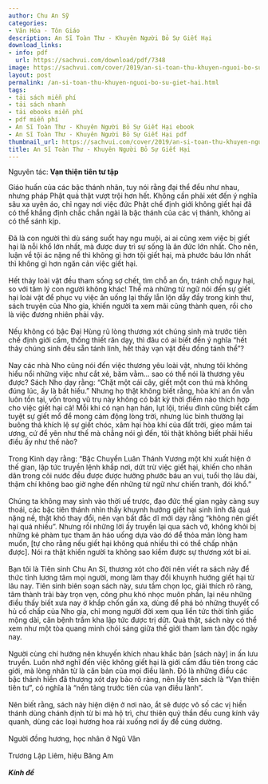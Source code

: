 ```yaml
---
author: Chu An Sỹ
categories:
- Văn Hóa - Tôn Giáo
description: An Sĩ Toàn Thư - Khuyên Người Bỏ Sự Giết Hại
download_links:
- info: pdf
  url: https://sachvui.com/download/pdf/7348
image: https://sachvui.com/cover/2019/an-si-toan-thu-khuyen-nguoi-bo-su-giet-hai.jpg
layout: post
permalink: /an-si-toan-thu-khuyen-nguoi-bo-su-giet-hai.html
tags:
- tải sách miễn phí
- tải sách nhanh
- tải ebooks miễn phí
- pdf miễn phí
- An Sĩ Toàn Thư - Khuyên Người Bỏ Sự Giết Hại ebook
- An Sĩ Toàn Thư - Khuyên Người Bỏ Sự Giết Hại pdf
thumbnail_url: https://sachvui.com/cover/2019/an-si-toan-thu-khuyen-nguoi-bo-su-giet-hai.jpg
title: An Sĩ Toàn Thư - Khuyên Người Bỏ Sự Giết Hại
---
```


 <div class="item-desc text-justify"> <p>Nguyên tác: <strong>Vạn thiện tiên tư tập</strong></p><p>Giáo huấn của các bậc thánh nhân, tuy nói rằng đại thể đều như nhau, nhưng pháp Phật quả thật vượt trội hơn hết. Không cần phải xét đến ý nghĩa sâu xa uyên áo, chỉ ngay nơi việc đức Phật chế định giới không giết hại đã có thể khẳng định chắc chắn ngài là bậc thánh của các vị thánh, không ai có thể sánh kịp. <br><br>Đã là con người thì dù sáng suốt hay ngu muội, ai ai cũng xem việc bị giết hại là nỗi khổ lớn nhất, mà được duy trì sự sống là ân đức lớn nhất. Cho nên, luận về tội ác nặng nề thì không gì hơn tội giết hại, mà phước báu lớn nhất thì không gì hơn ngăn cản việc giết hại. <br><br>Hết thảy loài vật đều tham sống sợ chết, tìm chỗ an ổn, tránh chỗ nguy hại, so với tâm lý con người không khác! Thế mà những từ ngữ nói đến sự giết hại loài vật để phục vụ việc ăn uống lại thấy lẫn lộn dẫy đầy trong kinh thư, sách truyện của Nho gia, khiến người ta xem mãi cũng thành quen, rồi cho là việc đương nhiên phải vậy. <br><br>Nếu không có bậc Đại Hùng rủ lòng thương xót chúng sinh mà trước tiên chế định giới cấm, thống thiết răn dạy, thì đâu có ai biết đến ý nghĩa “hết thảy chúng sinh đều sẵn tánh linh, hết thảy vạn vật đều đồng tánh thể”? <br><br>Nay các nhà Nho cũng nói đến việc thương yêu loài vật, nhưng tôi không hiểu nổi những việc như cắt xẻ, băm vằm... sao có thể nói là thương yêu được? Sách Nho dạy rằng: “Chặt một cái cây, giết một con thú mà không đúng lúc, ấy là bất hiếu.” Nhưng họ thật không biết rằng, hòa khí an ổn vẫn luôn tồn tại, vốn trong vũ trụ này không có bất kỳ thời điểm nào thích hợp cho việc giết hại cả! Mỗi khi có nạn hạn hán, lụt lội, triều đình cũng biết cấm tuyệt sự giết mổ để mong cảm động lòng trời, nhưng lúc bình thường lại buông thả khích lệ sự giết chóc, xâm hại hòa khí của đất trời, gieo mầm tai ương, cứ để yên như thế mà chẳng nói gì đến, tôi thật không biết phải hiểu điều ấy như thế nào? <br><br>Trong Kinh dạy rằng: “Bậc Chuyển Luân Thánh Vương một khi xuất hiện ở thế gian, lập tức truyền lệnh khắp nơi, dứt trừ việc giết hại, khiến cho nhân dân trong cõi nước đều được được hưởng phước báu an vui, tuổi thọ lâu dài, thậm chí không bao giờ nghe đến những từ ngữ như chiến tranh, đói khổ.”<br><br>Chúng ta không may sinh vào thời uế trược, đạo đức thế gian ngày càng suy thoái, các bậc tiên thánh nhìn thấy khuynh hướng giết hại sinh linh đã quá nặng nề, thật khó thay đổi, nên vạn bất đắc dĩ mới dạy rằng “không nên giết hại quá nhiều”. Nhưng rồi những lời ấy truyền lại qua sách vở, không khỏi bị những kẻ phàm tục tham ăn háo uống dựa vào đó để thỏa mãn lòng ham muốn, [tự cho rằng nếu giết hại không quá nhiều thì có thể chấp nhận được]. Nói ra thật khiến người ta không sao kiềm được sự thương xót bi ai.<br><br>Bạn tôi là Tiên sinh Chu An Sĩ, thương xót cho đời nên viết ra sách này để thức tỉnh lương tâm mọi người, mong làm thay đổi khuynh hướng giết hại từ lâu nay. Tiên sinh biên soạn sách này, sưu tầm chọn lọc, giải thích rõ ràng, tâm thành trải bày trọn vẹn, công phu khó nhọc muôn phần, lại nêu những điều thấy biết xưa nay ở khắp chốn gần xa, dùng để phá bỏ những thuyết cổ hủ cố chấp của Nho gia, chỉ mong người đời xem qua liền tức thời tỉnh giấc mộng dài, căn bệnh trầm kha lập tức được trị dứt. Quả thật, sách này có thể xem như một tòa quang minh chói sáng giữa thế giới tham lam tàn độc ngày nay. <br><br>Người cùng chí hướng nên khuyến khích nhau khắc bản [sách này] in ấn lưu truyền. Luôn nhớ nghĩ đến việc không giết hại là giới cấm đầu tiên trong các giới, mà lòng nhân từ là căn bản của mọi điều lành. Đó là những điều các bậc thánh hiền đã thương xót dạy bảo rõ ràng, nên lấy tên sách là “Vạn thiện tiên tư”, có nghĩa là “nền tảng trước tiên của vạn điều lành”. <br><br>Nên biết rằng, sách này hiện diện ở nơi nào, ắt sẽ được vô số các vị hiền thánh dùng chánh định từ bi mà hộ trì, chư thiên quỷ thần đều cung kính vây quanh, dùng các loại hương hoa rải xuống nơi ấy để cúng dường. <br><br>Người đồng hương, học nhân ở Ngũ Vân <br><br>Trương Lập Liêm, hiệu Băng Am<br><br><em><strong>Kính đề</strong></em></p> </div>